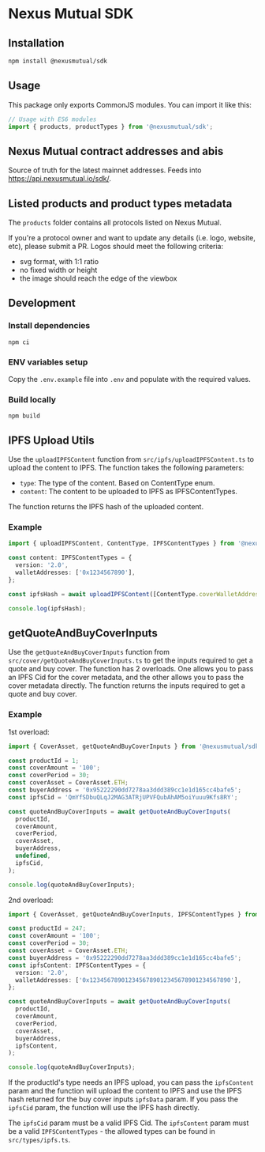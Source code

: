 # Nexus Mutual SDK

## Installation

```bash
npm install @nexusmutual/sdk
```

## Usage

This package only exports CommonJS modules. You can import it like this:

```js
// Usage with ES6 modules
import { products, productTypes } from '@nexusmutual/sdk';
```

## Nexus Mutual contract addresses and abis

Source of truth for the latest mainnet addresses. Feeds into https://api.nexusmutual.io/sdk/.

## Listed products and product types metadata

The `products` folder contains all protocols listed on Nexus Mutual.

If you're a protocol owner and want to update any details (i.e. logo, website, etc), please submit a PR.
Logos should meet the following criteria:

- svg format, with 1:1 ratio
- no fixed width or height
- the image should reach the edge of the viewbox

## Development

### Install dependencies

```
npm ci
```

### ENV variables setup

Copy the `.env.example` file into `.env` and populate with the required values.

### Build locally

```
npm build
```

## IPFS Upload Utils

Use the `uploadIPFSContent` function from `src/ipfs/uploadIPFSContent.ts` to upload the content to IPFS. The function takes the following parameters:

- `type`: The type of the content. Based on ContentType enum.
- `content`: The content to be uploaded to IPFS as IPFSContentTypes.

The function returns the IPFS hash of the uploaded content.

### Example

```typescript
import { uploadIPFSContent, ContentType, IPFSContentTypes } from '@nexusmutual/sdk';

const content: IPFSContentTypes = {
  version: '2.0',
  walletAddresses: ['0x1234567890'],
};

const ipfsHash = await uploadIPFSContent([ContentType.coverWalletAddresses, content]);

console.log(ipfsHash);
```

## getQuoteAndBuyCoverInputs

Use the `getQuoteAndBuyCoverInputs` function from `src/cover/getQuoteAndBuyCoverInputs.ts` to get the inputs required to get a quote and buy cover. The function has 2 overloads. One allows you to pass an IPFS Cid for the cover metadata, and the other allows you to pass the cover metadata directly. The function returns the inputs required to get a quote and buy cover.

### Example

1st overload:

```typescript
import { CoverAsset, getQuoteAndBuyCoverInputs } from '@nexusmutual/sdk';

const productId = 1;
const coverAmount = '100';
const coverPeriod = 30;
const coverAsset = CoverAsset.ETH;
const buyerAddress = '0x95222290dd7278aa3ddd389cc1e1d165cc4bafe5';
const ipfsCid = 'QmYfSDbuQLqJ2MAG3ATRjUPVFQubAhAM5oiYuuu9Kfs8RY';

const quoteAndBuyCoverInputs = await getQuoteAndBuyCoverInputs(
  productId,
  coverAmount,
  coverPeriod,
  coverAsset,
  buyerAddress,
  undefined,
  ipfsCid,
);

console.log(quoteAndBuyCoverInputs);
```

2nd overload:

```typescript
import { CoverAsset, getQuoteAndBuyCoverInputs, IPFSContentTypes } from '@nexusmutual/sdk';

const productId = 247;
const coverAmount = '100';
const coverPeriod = 30;
const coverAsset = CoverAsset.ETH;
const buyerAddress = '0x95222290dd7278aa3ddd389cc1e1d165cc4bafe5';
const ipfsContent: IPFSContentTypes = {
  version: '2.0',
  walletAddresses: ['0x1234567890123456789012345678901234567890'],
};

const quoteAndBuyCoverInputs = await getQuoteAndBuyCoverInputs(
  productId,
  coverAmount,
  coverPeriod,
  coverAsset,
  buyerAddress,
  ipfsContent,
);

console.log(quoteAndBuyCoverInputs);
```

If the productId's type needs an IPFS upload, you can pass the `ipfsContent` param and the function will upload the content to IPFS and use the IPFS hash returned for the buy cover inputs `ipfsData` param. If you pass the `ipfsCid` param, the function will use the IPFS hash directly.

The `ipfsCid` param must be a valid IPFS Cid.
The `ipfsContent` param must be a valid `IPFSContentTypes` - the allowed types can be found in `src/types/ipfs.ts`.
